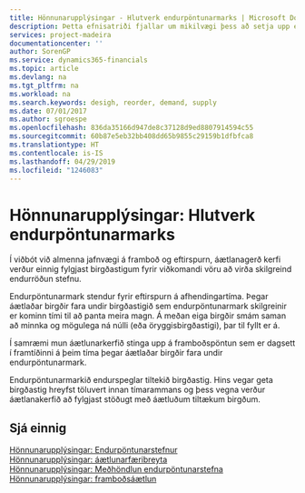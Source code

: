```yaml
---
title: Hönnunarupplýsingar - Hlutverk endurpöntunarmarks | Microsoft Docs
description: Þetta efnisatriði fjallar um mikilvægi þess að setja upp endurpöntunarmark, svo þú vitir hvenær skal panta frekari birgðir.
services: project-madeira
documentationcenter: ''
author: SorenGP
ms.service: dynamics365-financials
ms.topic: article
ms.devlang: na
ms.tgt_pltfrm: na
ms.workload: na
ms.search.keywords: desigh, reorder, demand, supply
ms.date: 07/01/2017
ms.author: sgroespe
ms.openlocfilehash: 836da35166d947de8c37128d9ed8807914594c55
ms.sourcegitcommit: 60b87e5eb32bb408dd65b9855c29159b1dfbfca8
ms.translationtype: HT
ms.contentlocale: is-IS
ms.lasthandoff: 04/29/2019
ms.locfileid: "1246083"
---
```

# <a name="design-details-the-role-of-the-reorder-point"></a>Hönnunarupplýsingar: Hlutverk endurpöntunarmarks
Í viðbót við almenna jafnvægi á framboð og eftirspurn, áætlanagerð kerfi verður einnig fylgjast birgðastigum fyrir viðkomandi vöru að virða skilgreind endurröðun stefnu.  
  
Endurpöntunarmark stendur fyrir eftirspurn á afhendingartíma. Þegar áætlaðar birgðir fara undir birgðastigið sem endurpöntunarmark skilgreinir er kominn tími til að panta meira magn. Á meðan eiga birgðir smám saman að minnka og mögulega ná núlli (eða öryggisbirgðastigi), þar til fyllt er á.  
  
Í samræmi mun áætlunarkerfið stinga upp á framboðspöntun sem er dagsett í framtíðinni á þeim tíma þegar áætlaðar birgðir fara undir endurpöntunarmark.  
  
Endurpöntunarmarkið endurspeglar tiltekið birgðastig. Hins vegar geta birgðastig hreyfst töluvert innan tímarammans og þess vegna verður áætlanakerfið að fylgjast stöðugt með áætluðum tiltækum birgðum.  
  
## <a name="see-also"></a>Sjá einnig  
[Hönnunarupplýsingar: Endurpöntunarstefnur](design-details-reordering-policies.md)   
[Hönnunarupplýsingar: áætlunarfæribreyta](design-details-planning-parameters.md)   
[Hönnunarupplýsingar: Meðhöndlun endurpöntunarstefna](design-details-handling-reordering-policies.md)   
[Hönnunarupplýsingar: framboðsáætlun](design-details-supply-planning.md)
